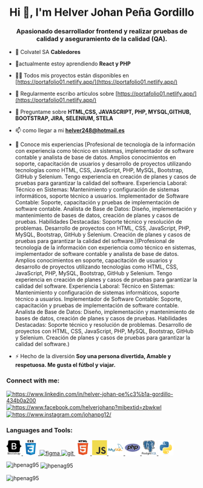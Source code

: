 <h1 align="center">Hi 👋, I'm Helver Johan Peña Gordillo</h1>
<h3 align="center">Apasionado desarrollador frontend y realizar pruebas de calidad y aseguramiento de la calidad (QA).</h3>

- 🔭 Colvatel SA **Cabledores**

- 🌱actualmente estoy aprendiendo **React y PHP**

- 👨‍💻 Todos mis proyectos están disponibles en [https://portafolio01.netlify.app/](https://portafolio01.netlify.app/)

- 📝 Regularmente escribo artículos sobre [https://portafolio01.netlify.app/](https://portafolio01.netlify.app/)

- 💬 Preguntame sobre **HTML,CSS, JAVASCRIPT, PHP, MYSQL,GITHUB, BOOTSTRAP, JIRA, SELENIUM, STELA**

- 📫 como llegar a mi **helver248@hotmail.es**

- 📄 Conoce mis experiencias [Profesional de tecnología de la información con experiencia como técnico en sistemas, implementador de software contable y analista de base de datos. Amplios conocimientos en soporte, capacitación de usuarios y desarrollo de proyectos utilizando tecnologías como HTML, CSS, JavaScript, PHP, MySQL, Bootstrap, GitHub y Selenium. Tengo experiencia en creación de planes y casos de pruebas para garantizar la calidad del software. Experiencia Laboral: Técnico en Sistemas: Mantenimiento y configuración de sistemas informáticos, soporte técnico a usuarios. Implementador de Software Contable: Soporte, capacitación y pruebas de implementación de software contable. Analista de Base de Datos: Diseño, implementación y mantenimiento de bases de datos, creación de planes y casos de pruebas. Habilidades Destacadas: Soporte técnico y resolución de problemas. Desarrollo de proyectos con HTML, CSS, JavaScript, PHP, MySQL, Bootstrap, GitHub y Selenium. Creación de planes y casos de pruebas para garantizar la calidad del software.](Profesional de tecnología de la información con experiencia como técnico en sistemas, implementador de software contable y analista de base de datos. Amplios conocimientos en soporte, capacitación de usuarios y desarrollo de proyectos utilizando tecnologías como HTML, CSS, JavaScript, PHP, MySQL, Bootstrap, GitHub y Selenium. Tengo experiencia en creación de planes y casos de pruebas para garantizar la calidad del software. Experiencia Laboral: Técnico en Sistemas: Mantenimiento y configuración de sistemas informáticos, soporte técnico a usuarios. Implementador de Software Contable: Soporte, capacitación y pruebas de implementación de software contable. Analista de Base de Datos: Diseño, implementación y mantenimiento de bases de datos, creación de planes y casos de pruebas. Habilidades Destacadas: Soporte técnico y resolución de problemas. Desarrollo de proyectos con HTML, CSS, JavaScript, PHP, MySQL, Bootstrap, GitHub y Selenium. Creación de planes y casos de pruebas para garantizar la calidad del software.)

- ⚡ Hecho de la diversión **Soy una persona divertida, Amable y respetuosa. Me gusta el fútbol y viajar.**

<h3 align="left">Connect with me:</h3>
<p align="left">
<a href="https://linkedin.com/in/https://www.linkedin.com/in/helver-johan-pe%c3%b1a-gordillo-434b0a200" target="blank"><img align="center" src="https://raw.githubusercontent.com/rahuldkjain/github-profile-readme-generator/master/src/images/icons/Social/linked-in-alt.svg" alt="https://www.linkedin.com/in/helver-johan-pe%c3%b1a-gordillo-434b0a200" height="30" width="40" /></a>
<a href="https://fb.com/https://www.facebook.com/helverjohanp?mibextid=zbwkwl" target="blank"><img align="center" src="https://raw.githubusercontent.com/rahuldkjain/github-profile-readme-generator/master/src/images/icons/Social/facebook.svg" alt="https://www.facebook.com/helverjohanp?mibextid=zbwkwl" height="30" width="40" /></a>
<a href="https://instagram.com/https://www.instagram.com/johanpg12/" target="blank"><img align="center" src="https://raw.githubusercontent.com/rahuldkjain/github-profile-readme-generator/master/src/images/icons/Social/instagram.svg" alt="https://www.instagram.com/johanpg12/" height="30" width="40" /></a>
</p>

<h3 align="left">Languages and Tools:</h3>
<p align="left"> <a href="https://getbootstrap.com" target="_blank" rel="noreferrer"> <img src="https://raw.githubusercontent.com/devicons/devicon/master/icons/bootstrap/bootstrap-plain-wordmark.svg" alt="bootstrap" width="40" height="40"/> </a> <a href="https://www.w3schools.com/css/" target="_blank" rel="noreferrer"> <img src="https://raw.githubusercontent.com/devicons/devicon/master/icons/css3/css3-original-wordmark.svg" alt="css3" width="40" height="40"/> </a> <a href="https://www.figma.com/" target="_blank" rel="noreferrer"> <img src="https://www.vectorlogo.zone/logos/figma/figma-icon.svg" alt="figma" width="40" height="40"/> </a> <a href="https://git-scm.com/" target="_blank" rel="noreferrer"> <img src="https://www.vectorlogo.zone/logos/git-scm/git-scm-icon.svg" alt="git" width="40" height="40"/> </a> <a href="https://www.w3.org/html/" target="_blank" rel="noreferrer"> <img src="https://raw.githubusercontent.com/devicons/devicon/master/icons/html5/html5-original-wordmark.svg" alt="html5" width="40" height="40"/> </a> <a href="https://developer.mozilla.org/en-US/docs/Web/JavaScript" target="_blank" rel="noreferrer"> <img src="https://raw.githubusercontent.com/devicons/devicon/master/icons/javascript/javascript-original.svg" alt="javascript" width="40" height="40"/> </a> <a href="https://www.mysql.com/" target="_blank" rel="noreferrer"> <img src="https://raw.githubusercontent.com/devicons/devicon/master/icons/mysql/mysql-original-wordmark.svg" alt="mysql" width="40" height="40"/> </a> <a href="https://www.php.net" target="_blank" rel="noreferrer"> <img src="https://raw.githubusercontent.com/devicons/devicon/master/icons/php/php-original.svg" alt="php" width="40" height="40"/> </a> <a href="https://www.postgresql.org" target="_blank" rel="noreferrer"> <img src="https://raw.githubusercontent.com/devicons/devicon/master/icons/postgresql/postgresql-original-wordmark.svg" alt="postgresql" width="40" height="40"/> </a> <a href="https://www.python.org" target="_blank" rel="noreferrer"> <img src="https://raw.githubusercontent.com/devicons/devicon/master/icons/python/python-original.svg" alt="python" width="40" height="40"/> </a> </p>

<p><img align="left" src="https://github-readme-stats.vercel.app/api/top-langs?username=jhpenag95&show_icons=true&locale=en&layout=compact" alt="jhpenag95" /></p>

<p>&nbsp;<img align="center" src="https://github-readme-stats.vercel.app/api?username=jhpenag95&show_icons=true&locale=en" alt="jhpenag95" /></p>

<p><img align="center" src="https://github-readme-streak-stats.herokuapp.com/?user=jhpenag95&" alt="jhpenag95" /></p>
